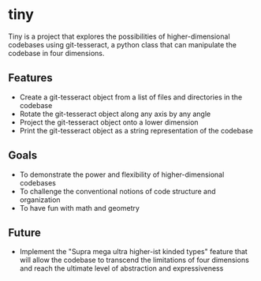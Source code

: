 # tiny
Tiny is a project that explores the possibilities of higher-dimensional codebases using git-tesseract, a python class that can manipulate the codebase in four dimensions.

## Features
* Create a git-tesseract object from a list of files and directories in the codebase
* Rotate the git-tesseract object along any axis by any angle
* Project the git-tesseract object onto a lower dimension
* Print the git-tesseract object as a string representation of the codebase

## Goals
* To demonstrate the power and flexibility of higher-dimensional codebases
* To challenge the conventional notions of code structure and organization
* To have fun with math and geometry

## Future
* Implement the "Supra mega ultra higher-ist kinded types" feature that will allow the codebase to transcend the limitations of four dimensions and reach the ultimate level of abstraction and expressiveness
